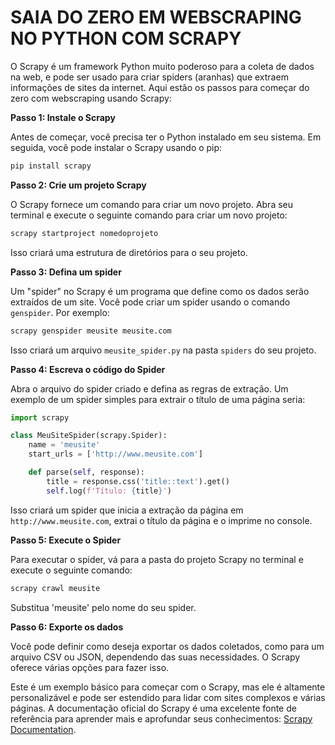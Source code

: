 # SAIA DO ZERO EM WEBSCRAPING NO PYTHON COM SCRAPY
O Scrapy é um framework Python muito poderoso para a coleta de dados na web, e pode ser usado para criar spiders (aranhas) que extraem informações de sites da internet. Aqui estão os passos para começar do zero com webscraping usando Scrapy:

**Passo 1: Instale o Scrapy**

Antes de começar, você precisa ter o Python instalado em seu sistema. Em seguida, você pode instalar o Scrapy usando o pip:

```bash
pip install scrapy
```

**Passo 2: Crie um projeto Scrapy**

O Scrapy fornece um comando para criar um novo projeto. Abra seu terminal e execute o seguinte comando para criar um novo projeto:

```bash
scrapy startproject nomedoprojeto
```

Isso criará uma estrutura de diretórios para o seu projeto.

**Passo 3: Defina um spider**

Um "spider" no Scrapy é um programa que define como os dados serão extraídos de um site. Você pode criar um spider usando o comando `genspider`. Por exemplo:

```bash
scrapy genspider meusite meusite.com
```

Isso criará um arquivo `meusite_spider.py` na pasta `spiders` do seu projeto.

**Passo 4: Escreva o código do Spider**

Abra o arquivo do spider criado e defina as regras de extração. Um exemplo de um spider simples para extrair o título de uma página seria:

```python
import scrapy

class MeuSiteSpider(scrapy.Spider):
    name = 'meusite'
    start_urls = ['http://www.meusite.com']

    def parse(self, response):
        title = response.css('title::text').get()
        self.log(f'Título: {title}')
```

Isso criará um spider que inicia a extração da página em `http://www.meusite.com`, extrai o título da página e o imprime no console.

**Passo 5: Execute o Spider**

Para executar o spider, vá para a pasta do projeto Scrapy no terminal e execute o seguinte comando:

```bash
scrapy crawl meusite
```

Substitua 'meusite' pelo nome do seu spider.

**Passo 6: Exporte os dados**

Você pode definir como deseja exportar os dados coletados, como para um arquivo CSV ou JSON, dependendo das suas necessidades. O Scrapy oferece várias opções para fazer isso.

Este é um exemplo básico para começar com o Scrapy, mas ele é altamente personalizável e pode ser estendido para lidar com sites complexos e várias páginas. A documentação oficial do Scrapy é uma excelente fonte de referência para aprender mais e aprofundar seus conhecimentos: [Scrapy Documentation](https://docs.scrapy.org/en/latest/).